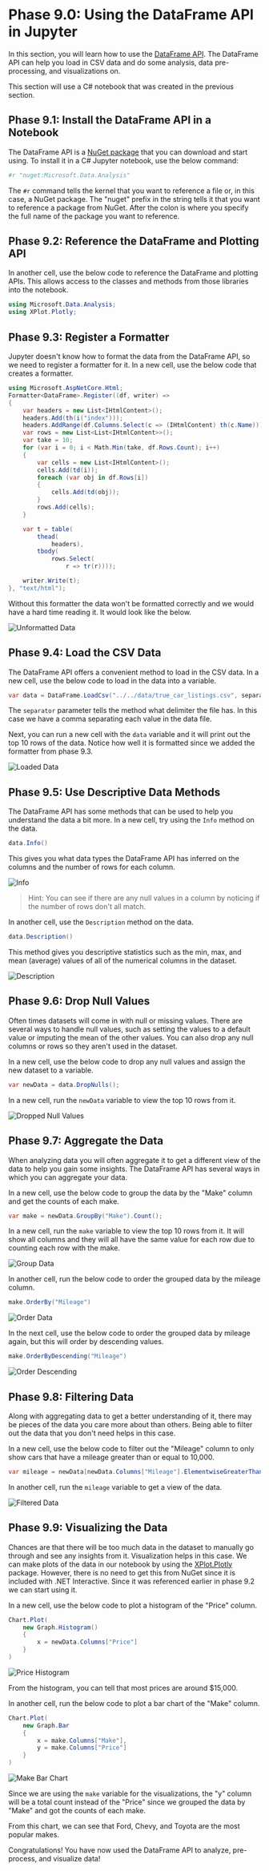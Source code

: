 # Phase 9.0: Using the DataFrame API in Jupyter

In this section, you will learn how to use the [DataFrame API](https://devblogs.microsoft.com/dotnet/an-introduction-to-dataframe/). The DataFrame API can help you load in CSV data and do some analysis, data pre-processing, and visualizations on.

This section will use a C# notebook that was created in the previous section.

## Phase 9.1: Install the DataFrame API in a Notebook

The DataFrame API is a [NuGet package](https://www.nuget.org/packages/Microsoft.Data.Analysis/) that you can download and start using. To install it in a C# Jupyter notebook, use the below command:

```bash
#r "nuget:Microsoft.Data.Analysis"
```

The `#r` command tells the kernel that you want to reference a file or, in this case, a NuGet package. The "nuget" prefix in the string tells it that you want to reference a package from NuGet. After the colon is where you specify the full name of the package you want to reference.

## Phase 9.2: Reference the DataFrame and Plotting API

In another cell, use the below code to reference the DataFrame and plotting APIs. This allows access to the classes and methods from those libraries into the notebook.

```csharp
using Microsoft.Data.Analysis;
using XPlot.Plotly;
```

## Phase 9.3: Register a Formatter

Jupyter doesn't know how to format the data from the DataFrame API, so we need to register a formatter for it. In a new cell, use the below code that creates a formatter.

```csharp
using Microsoft.AspNetCore.Html;
Formatter<DataFrame>.Register((df, writer) =>
{
    var headers = new List<IHtmlContent>();
    headers.Add(th(i("index")));
    headers.AddRange(df.Columns.Select(c => (IHtmlContent) th(c.Name)));
    var rows = new List<List<IHtmlContent>>();
    var take = 10;
    for (var i = 0; i < Math.Min(take, df.Rows.Count); i++)
    {
        var cells = new List<IHtmlContent>();
        cells.Add(td(i));
        foreach (var obj in df.Rows[i])
        {
            cells.Add(td(obj));
        }
        rows.Add(cells);
    }

    var t = table(
        thead(
            headers),
        tbody(
            rows.Select(
                r => tr(r))));

    writer.Write(t);
}, "text/html");
```

Without this formatter the data won't be formatted correctly and we would have a hard time reading it. It would look like the below.

![Unformatted Data](./media/dataframe-unformatted.png)

## Phase 9.4: Load the CSV Data

The DataFrame API offers a convenient method to load in the CSV data. In a new cell, use the below code to load in the data into a variable.

```csharp
var data = DataFrame.LoadCsv("../../data/true_car_listings.csv", separator: ',');
```

The `separator` parameter tells the method what delimiter the file has. In this case we have a comma separating each value in the data file.

Next, you can run a new cell with the `data` variable and it will print out the top 10 rows of the data. Notice how well it is formatted since we added the formatter from phase 9.3.

![Loaded Data](./media/loaded-data.png)

## Phase 9.5: Use Descriptive Data Methods

The DataFrame API has some methods that can be used to help you understand the data a bit more. In a new cell, try using the `Info` method on the data.

```csharp
data.Info()
```

This gives you what data types the DataFrame API has inferred on the columns and the number of rows for each column.

![Info](./media/data-info.png)

> Hint: You can see if there are any null values in a column by noticing if the number of rows don't all match.

In another cell, use the `Description` method on the data.

```csharp
data.Description()
```

This method gives you descriptive statistics such as the min, max, and mean (average) values of all of the numerical columns in the dataset.

![Description](./media/data-description.png)

## Phase 9.6: Drop Null Values

Often times datasets will come in with null or missing values. There are several ways to handle null values, such as setting the values to a default value or imputing the mean of the other values. You can also drop any null columns or rows so they aren't used in the dataset.

In a new cell, use the below code to drop any null values and assign the new dataset to a variable.

```csharp
var newData = data.DropNulls();
```

In a new cell, run the `newData` variable to view the top 10 rows from it.

![Dropped Null Values](./media/null-values.png)

## Phase 9.7: Aggregate the Data

When analyzing data you will often aggregate it to get a different view of the data to help you gain some insights. The DataFrame API has several ways in which you can aggregate your data.

In a new cell, use the below code to group the data by the "Make" column and get the counts of each make.

```csharp
var make = newData.GroupBy("Make").Count();
```

In a new cell, run the `make` variable to view the top 10 rows from it. It will show all columns and they will all have the same value for each row due to counting each row with the make.

![Group Data](./media/group-data.png)

In another cell, run the below code to order the grouped data by the mileage column.

```csharp
make.OrderBy("Mileage")
```

![Order Data](./media/order-data.png)

In the next cell, use the below code to order the grouped data by mileage again, but this will order by descending values.

```csharp
make.OrderByDescending("Mileage")
``` 

![Order Descending](./media/order-descending.png)

## Phase 9.8: Filtering Data

Along with aggregating data to get a better understanding of it, there may be pieces of the data you care more about than others. Being able to filter out the data that you don't need helps in this case.

In a new cell, use the below code to filter out the "Mileage" column to only show cars that have a mileage greater than or equal to 10,000.

```csharp
var mileage = newData[newData.Columns["Mileage"].ElementwiseGreaterThanOrEqual(100000)];
```
In another cell, run the `mileage` variable to get a view of the data.

![Filtered Data](./media/filtered-data.png)

## Phase 9.9: Visualizing the Data

Chances are that there will be too much data in the dataset to manually go through and see any insights from it. Visualization helps in this case. We can make plots of the data in our notebook by using the [XPlot.Plotly](https://www.nuget.org/packages/XPlot.Plotly) package. However, there is no need to get this from NuGet since it is included with .NET Interactive. Since it was referenced earlier in phase 9.2 we can start using it.

In a new cell, use the below code to plot a histogram of the "Price" column.

```csharp
Chart.Plot(
    new Graph.Histogram()
    {
        x = newData.Columns["Price"]
    }
)
```

![Price Histogram](./media/price-histogram.png)

From the histogram, you can tell that most prices are around $15,000.

In another cell, run the below code to plot a bar chart of the "Make" column.

```csharp
Chart.Plot(
    new Graph.Bar
    {
        x = make.Columns["Make"],
        y = make.Columns["Price"]
    }
)
```

![Make Bar Chart](./media/make-bar.png)

Since we are using the `make` variable for the visualizations, the "y" column will be a total count instead of the "Price" since we grouped the data by "Make" and got the counts of each make. 

From this chart, we can see that Ford, Chevy, and Toyota are the most popular makes.

Congratulations! You have now used the DataFrame API to analyze, pre-process, and visualize data!